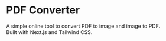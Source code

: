 # PDF Converter

A simple online tool to convert PDF to image and image to PDF.  
Built with Next.js and Tailwind CSS.
